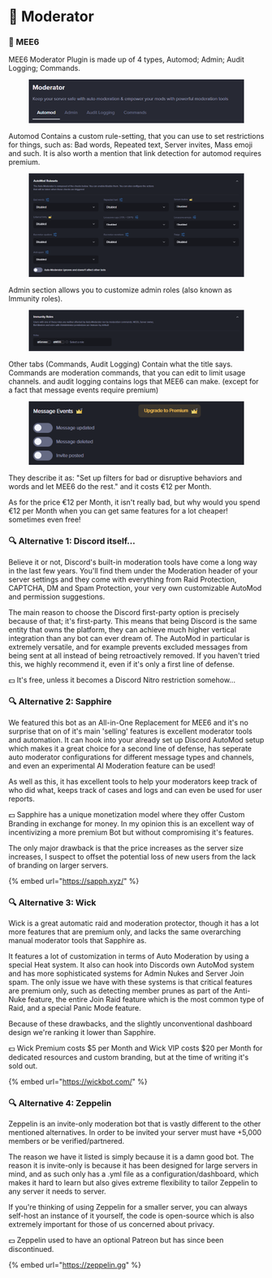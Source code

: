 # 👑 Moderator

### 👑 MEE6

MEE6 Moderator Plugin is made up of 4 types, Automod; Admin; Audit Logging; Commands.&#x20;

<figure><img src="../../.gitbook/assets/image (5).png" alt=""><figcaption></figcaption></figure>

Automod Contains a custom rule-setting, that you can use to set restrictions for things, such as: Bad words, Repeated text, Server invites, Mass emoji and such. It is also worth a mention that link detection for automod requires premium.

<figure><img src="../../.gitbook/assets/image (6).png" alt=""><figcaption></figcaption></figure>

Admin section allows you to customize admin roles (also known as Immunity roles).

<figure><img src="../../.gitbook/assets/image (8).png" alt=""><figcaption></figcaption></figure>

Other tabs (Commands, Audit Logging) Contain what the title says. Commands are moderation commands, that you can edit to limit usage channels. and audit logging contains logs that MEE6 can make. (except for a fact that message events require premium)

<figure><img src="../../.gitbook/assets/image (9).png" alt=""><figcaption></figcaption></figure>

They describe it as: "Set up filters for bad or disruptive behaviors and words and let MEE6 do the rest." and it costs €12 per Month.

As for the price €12 per Month, it isn't really bad, but why would you spend €12 per Month when you can get same features for a lot cheaper! sometimes even free!

### 🔍 Alternative 1: Discord itself...

Believe it or not, Discord's built-in moderation tools have come a long way in the last few years. You'll find them under the Moderation header of your server settings and they come with everything from Raid Protection, CAPTCHA, DM and Spam Protection, your very own customizable AutoMod and permission suggestions.

The main reason to choose the Discord first-party option is precisely because of that; it's first-party. This means that being Discord is the same entity that owns the platform, they can achieve much higher vertical integration than any bot can ever dream of. The AutoMod in particular is extremely versatile, and for example prevents excluded messages from being sent at all instead of being retroactively removed. If you haven't tried this, we highly recommend it, even if it's only a first line of defense.

💵 It's free, unless it becomes a Discord Nitro restriction somehow...

### 🔍 Alternative 2: Sapphire

We featured this bot as an All-in-One Replacement for MEE6 and it's no surprise that on of it's main 'selling' features is excellent moderator tools and automation. It can hook into your already set up Discord AutoMod setup which makes it a great choice for a second line of defense, has seperate auto moderator configurations for different message types and channels, and even an experimental AI Moderation feature can be used!

As well as this, it has excellent tools to help your moderators keep track of who did what, keeps track of cases and logs and can even be used for user reports.

💵 Sapphire has a unique monetization model where they offer Custom Branding in exchange for money. In my opinion this is an excellent way of incentivizing a more premium Bot but without compromising it's features.

The only major drawback is that the price increases as the server size increases, I suspect to offset the potential loss of new users from the lack of branding on larger servers.

{% embed url="https://sapph.xyz/" %}

### 🔍 Alternative 3: Wick

Wick is a great automatic raid and moderation protector, though it has a lot more features that are premium only, and lacks the same overarching manual moderator tools that Sapphire as.

It features a lot of customization in terms of Auto Moderation by using a special Heat system. It also can hook into Discords own AutoMod system and has more sophisticated systems for Admin Nukes and Server Join spam. The only issue we have with these systems is that critical features are premium only, such as detecting member prunes as part of the Anti-Nuke feature, the entire Join Raid feature which is the most common type of Raid, and a special Panic Mode feature.

Because of these drawbacks, and the slightly unconventional dashboard design we're ranking it lower than Sapphire.

💵 Wick Premium costs $5 per Month and Wick VIP costs $20 per Month for dedicated resources and custom branding, but at the time of writing it's sold out.

{% embed url="https://wickbot.com/" %}

### 🔍 Alternative 4: Zeppelin

Zeppelin is an invite-only moderation bot that is vastly different to the other mentioned alternatives. In order to be invited your server must have +5,000 members or be verified/partnered.

The reason we have it listed is simply because it is a damn good bot. The reason it is invite-only is because it has been designed for large servers in mind, and as such only has a .yml file as a configuration/dashboard, which makes it hard to learn but also gives extreme flexibility to tailor Zeppelin to any server it needs to server.

If you're thinking of using Zeppelin for a smaller server, you can always self-host an instance of it yourself, the code is open-source which is also extremely important for those of us concerned about privacy.

💵 Zeppelin used to have an optional Patreon but has since been discontinued.

{% embed url="https://zeppelin.gg" %}
